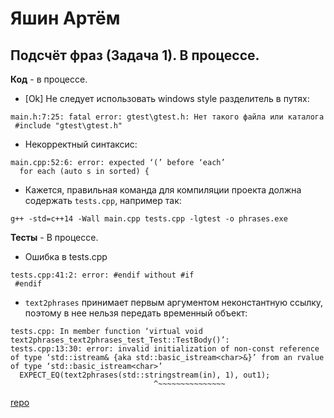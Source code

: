 # Яшин Артём

## Подсчёт фраз (Задача 1). В процессе.

**Код** - в процессе.

- [Ok] Не следует использовать windows style разделитель в путях:
```
main.h:7:25: fatal error: gtest\gtest.h: Нет такого файла или каталога
 #include "gtest\gtest.h"
```
- Некорректный синтаксис:
```
main.cpp:52:6: error: expected ‘(’ before ‘each’
  for each (auto s in sorted) {
```

- Кажется, правильная команда для компиляции проекта должна содержать `tests.cpp`, например так:
```
g++ -std=c++14 -Wall main.cpp tests.cpp -lgtest -o phrases.exe
```


**Тесты** - В процессе.

- Ошибка в tests.cpp
```
tests.cpp:41:2: error: #endif without #if
 #endif
```

- `text2phrases` принимает первым аргументом неконстантную ссылку, поэтому в нее нельзя передать временный объект:
```
tests.cpp: In member function ‘virtual void text2phrases_text2phrases_test_Test::TestBody()’:
tests.cpp:13:30: error: invalid initialization of non-const reference of type ‘std::istream& {aka std::basic_istream<char>&}’ from an rvalue of type ‘std::basic_istream<char>’
  EXPECT_EQ(text2phrases(std::stringstream(in), 1), out1);
                                ^~~~~~~~~~~~~~~~
```

[repo](https://bitbucket.org/yashin_oop/nsu_oop)

